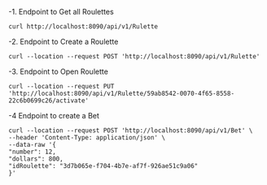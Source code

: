 -1. Endpoint to Get all Roulettes
```
curl http://localhost:8090/api/v1/Rulette
```

-2. Endpoint to Create a Roulette
```
curl --location --request POST 'http://localhost:8090/api/v1/Rulette'
```

-3. Endpoint to Open Roulette
```
curl --location --request PUT 'http://localhost:8090/api/v1/Rulette/59ab8542-0070-4f65-8558-22c6b0699c26/activate'
```

-4 Endpoint to create a Bet
```
curl --location --request POST 'http://localhost:8090/api/v1/Bet' \
--header 'Content-Type: application/json' \
--data-raw '{
"number": 12,
"dollars": 800,
"idRoulette": "3d7b065e-f704-4b7e-af7f-926ae51c9a06"
}'
```

